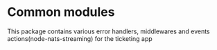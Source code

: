 # Common modules

This package contains various error handlers, middlewares and events actions(node-nats-streaming) for the ticketing app
